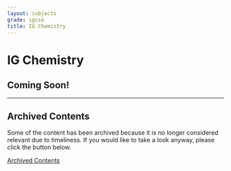 ```yaml
---
layout: subjects
grade: igcse
title: IG Chemistry
---
```



# IG Chemistry

## Coming Soon!

---

## Archived Contents
Some of the content has been archived because it is no longer considered relevant due to timeliness. If you would like to take a look anyway, please click the button below.

[Archived Contents](./archived.html)